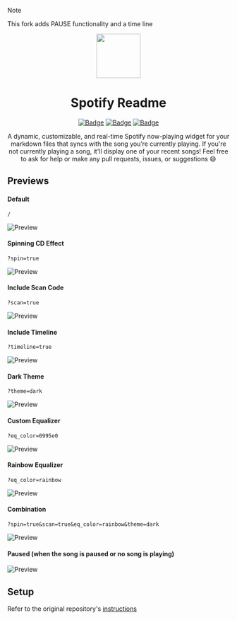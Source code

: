 > [!NOTE]  
> This fork adds PAUSE functionality and a time line

<div align="center">
  <img src="Images/Spotify.svg" width="100" align="center">
  <h1>Spotify Readme</h1>

[![Badge](https://img.shields.io/github/issues/tthn0/Spotify-Readme?style=for-the-badge)](https://github.com/tthn0/Spotify-Readme/issues)
[![Badge](https://img.shields.io/github/forks/tthn0/Spotify-Readme?style=for-the-badge)](https://github.com/tthn0/Spotify-Readme/network)
[![Badge](https://img.shields.io/github/stars/tthn0/Spotify-Readme?style=for-the-badge)](https://github.com/tthn0/Spotify-Readme/stargazers)

</div>

<p align="center">
  A dynamic, customizable, and real-time Spotify now-playing widget for your markdown files that syncs with the song you’re currently playing. If you're not currently playing a song, it'll display one of your recent songs! Feel free to ask for help or make any pull requests, issues, or suggestions 😄
</p>

## Previews


#### Default

```
/
```

![Preview](https://nazchanel.pythonanywhere.com)

#### Spinning CD Effect

```
?spin=true
```

![Preview](https://nazchanel.pythonanywhere.com?spin=true)

#### Include Scan Code

```
?scan=true
```

![Preview](https://nazchanel.pythonanywhere.com?scan=true)

#### Include Timeline

```
?timeline=true
```

![Preview](https://nazchanel.pythonanywhere.com?timeline=true)

#### Dark Theme

```
?theme=dark
```

![Preview](https://nazchanel.pythonanywhere.com?theme=dark)

#### Custom Equalizer

```
?eq_color=0995e0
```

![Preview](https://nazchanel.pythonanywhere.com?eq_color=0995e0)

#### Rainbow Equalizer

```
?eq_color=rainbow
```

![Preview](https://nazchanel.pythonanywhere.com?eq_color=rainbow)

#### Combination

```
?spin=true&scan=true&eq_color=rainbow&theme=dark
```

![Preview](https://nazchanel.pythonanywhere.com?spin=true&scan=true&eq_color=rainbow&theme=dark&timeline=true)

#### Paused (when the song is paused or no song is playing) 
![Preview](https://github.com/user-attachments/assets/08d4304f-401f-479a-9b45-d68fa4cc75bb)

## Setup
Refer to the original repository's [instructions](https://github.com/tthn0/Spotify-Readme)
